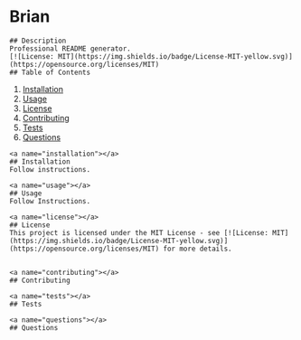 # Brian

    ## Description
    Professional README generator.
    [![License: MIT](https://img.shields.io/badge/License-MIT-yellow.svg)](https://opensource.org/licenses/MIT)
    ## Table of Contents
    
  1. [ Installation ](#installation)
  2. [ Usage ](#usage)
  3. [ License ](#license)
  4. [ Contributing ](#contributing)
  5. [ Tests ](#tests)
  6. [ Questions ](#questions)
  

    <a name="installation"></a>
    ## Installation
    Follow instructions.

    <a name="usage"></a>
    ## Usage
    Follow Instructions.
    
    <a name="license"></a>
    ## License
    This project is licensed under the MIT License - see [![License: MIT](https://img.shields.io/badge/License-MIT-yellow.svg)](https://opensource.org/licenses/MIT) for more details.
  

    <a name="contributing"></a>
    ## Contributing

    <a name="tests"></a>
    ## Tests

    <a name="questions"></a>
    ## Questions


 